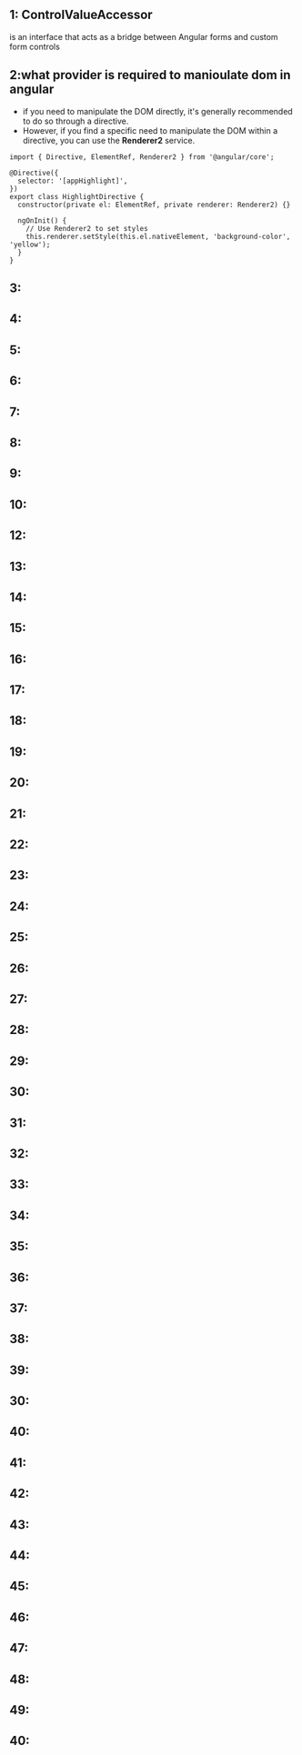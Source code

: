 ## 1: ControlValueAccessor
is an interface that acts as a bridge between Angular forms and custom form controls

## 2:what provider is required to manioulate dom in angular
- if you need to manipulate the DOM directly, it's generally recommended to do so through a directive. 
- However, if you find a specific need to manipulate the DOM within a directive, you can use the **Renderer2** service. 
```
import { Directive, ElementRef, Renderer2 } from '@angular/core';

@Directive({
  selector: '[appHighlight]',
})
export class HighlightDirective {
  constructor(private el: ElementRef, private renderer: Renderer2) {}

  ngOnInit() {
    // Use Renderer2 to set styles
    this.renderer.setStyle(this.el.nativeElement, 'background-color', 'yellow');
  }
}
```
## 3:
## 4:
## 5:
## 6:
## 7:
## 8:
## 9:

## 10:
## 12:
## 13:
## 14:
## 15:
## 16:
## 17:
## 18:
## 19:

## 20:
## 21:
## 22:
## 23:
## 24:
## 25:
## 26:
## 27:
## 28:
## 29:

## 30:
## 31:
## 32:
## 33:
## 34:
## 35:
## 36:
## 37:
## 38:
## 39:
## 30:

## 40:
## 41:
## 42:
## 43:
## 44:
## 45:
## 46:
## 47:
## 48:
## 49:
## 40: